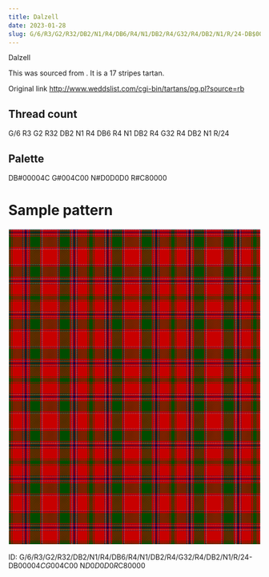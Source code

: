 ```yaml
---
title: Dalzell
date: 2023-01-28
slug: G/6/R3/G2/R32/DB2/N1/R4/DB6/R4/N1/DB2/R4/G32/R4/DB2/N1/R/24-DB$00004C G$004C00 N$D0D0D0 R$C80000
---
```

Dalzell

This was sourced from <no value>.  It is a 17 stripes tartan.

Original link http://www.weddslist.com/cgi-bin/tartans/pg.pl?source=rb

## Thread count
G/6 R3 G2 R32 DB2 N1 R4 DB6 R4 N1 DB2 R4 G32 R4 DB2 N1 R/24

## Palette
DB#00004C G#004C00 N#D0D0D0 R#C80000

# Sample pattern

![Tartan detail](tartan.png "G/6 R3 G2 R32 DB2 N1 R4 DB6 R4 N1 DB2 R4 G32 R4 DB2 N1 R/24 tartan")

ID: G/6/R3/G2/R32/DB2/N1/R4/DB6/R4/N1/DB2/R4/G32/R4/DB2/N1/R/24-DB$00004C G$004C00 N$D0D0D0 R$C80000